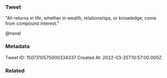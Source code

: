 ### Tweet
"All returns in life, whether in wealth, relationships, or knowledge, come from compound interest."

@naval

### Metadata
Tweet ID: 1507310575000334337
Created At: 2022-03-25T10:57:00.000Z

### Related

